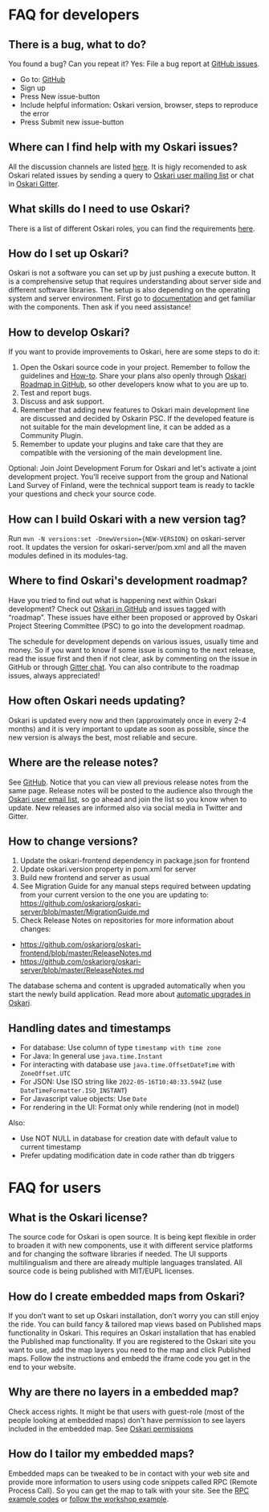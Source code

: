 # FAQ for developers

## There is a bug, what to do?

You found a bug? Can you repeat it? Yes: File a bug report at [GitHub issues](https://github.com/oskariorg/oskari-docs/issues). 

- Go to: [GitHub](https://github.com/oskariorg/oskari-docs/)
- Sign up
- Press New issue-button
- Include helpful information: Oskari version, browser, steps to reproduce the error
- Press Submit new issue-button

## Where can I find help with my Oskari issues?

All the discussion channels are listed [here](http://oskari.org/about). It is higly recomended to ask Oskari related issues by sending a query to [Oskari user mailing list](https://lists.osgeo.org/mailman/listinfo/oskari-user) or chat in [Oskari Gitter](https://gitter.im/oskariorg/chat).

## What skills do I need to use Oskari?

There is a list of different Oskari roles, you can find the requirements [here](/community/roles).

## How do I set up Oskari?

Oskari is not a software you can set up by just pushing a execute button. It is a comprehensive setup that requires understanding about server side and different software libraries. The setup is also depending on the operating system and server environment. First go to [documentation](http://oskari.org/documentation) and get familiar with the components. Then ask if you need assistance!

## How to develop Oskari?

If you want to provide improvements to Oskari, here are some steps to do it:

1. Open the Oskari source code in your project. Remember to follow the guidelines and [How-to](/documentation/development/how-to-contribute). Share your plans also openly through [Oskari Roadmap in GitHub](https://github.com/oskariorg/oskari-docs/labels/roadmap), so other developers know what to you are up to.
2. Test and report bugs.
3. Discuss and ask support.
4. Remember that adding new features to Oskari main development line are discussed and decided by Oskarin PSC.  If the developed feature is not suitable for the main development line, it can be added as a Community Plugin. 
5. Remember to update your plugins and take care that they are compatible with the versioning of the main development line.

Optional: Join Joint Development Forum for Oskari and let's activate a joint development project. You'll receive support from the group and National Land Survey of Finland, were the technical support team is ready to tackle your questions and check your source code.

## How can I build Oskari with a new version tag?

Run `mvn -N versions:set -DnewVersion={NEW-VERSION}` on oskari-server root. It updates the version for oskari-server/pom.xml and all the maven modules defined in its modules-tag.

## Where to find Oskari's development roadmap?

Have you tried to find out what is happening next within Oskari development? Check out [Oskari in GitHub](https://github.com/oskariorg/oskari-docs/labels/roadmap) and issues tagged with “roadmap”. These issues have either been proposed or approved by Oskari Project Steering Committee (PSC) to go into the development roadmap.

The schedule for development depends on various issues, usually time and money. So if you want to know if some issue is coming to the next release, read the issue first and then if not clear, ask by commenting on the issue in GitHub or through [Gitter chat](https://gitter.im/oskariorg/chat). You can also contribute to the roadmap issues, always appreciated!

## How often Oskari needs updating?

Oskari is updated every now and then (approximately once in every 2-4 months) and it is very important to update as soon as possible, since the new version is always the best, most reliable and secure.

## Where are the release notes?

See [GitHub](https://github.com/oskariorg/oskari-frontend/blob/master/ReleaseNotes.md). Notice that you can view all previous release notes from the same page. Release notes will be posted to the audience also through the [Oskari user email list](https://lists.osgeo.org/mailman/listinfo/oskari-user), so go ahead and join the list so you know when to update. New releases are informed also via social media in Twitter and Gitter.

## How to change versions?

1) Update the oskari-frontend dependency in package.json for frontend
2) Update oskari.version property in pom.xml for server
3) Build new frontend and server as usual
4) See Migration Guide for any manual steps required between updating from your current version to the one you are updating to: https://github.com/oskariorg/oskari-server/blob/master/MigrationGuide.md
5) Check Release Notes on repositories for more information about changes:
- https://github.com/oskariorg/oskari-frontend/blob/master/ReleaseNotes.md
- https://github.com/oskariorg/oskari-server/blob/master/ReleaseNotes.md

The database schema and content is upgraded automatically when you start the newly build application. Read more about [automatic upgrades in Oskari](https://oskari.org/documentation/backend/upgrading).

## Handling dates and timestamps

- For database: Use column of type `timestamp with time zone`
- For Java: In general use `java.time.Instant`
- For interacting with database use `java.time.OffsetDateTime` with `ZoneOffset.UTC`
- For JSON: Use ISO string like `2022-05-16T10:40:33.594Z` (use `DateTimeFormatter.ISO_INSTANT`)
- For Javascript value objects: Use `Date`
- For rendering in the UI: Format only while rendering (not in model)

Also:
- Use NOT NULL in database for creation date with default value to current timestamp
- Prefer updating modification date in code rather than db triggers

# FAQ for users

## What is the Oskari license?

The source code for Oskari is open source. It is being kept flexible in order to broaden it with new components, use it with different service platforms and for changing the software libraries if needed. The UI supports multilingualism and there are already multiple languages translated. All source code is being published with MIT/EUPL licenses.

## How do I create embedded maps from Oskari?

If you don’t want to set up Oskari installation, don’t worry you can still enjoy the ride. You can build fancy & tailored map views based on Published maps functionality in Oskari. This requires an Oskari installation that has enabled the Published map functionality. If you are registered to the Oskari site you want to use, add the map layers you need to the map and click Published maps. Follow the instructions and embedd the iframe code you get in the end to your website. 

##  Why are there no layers in a embedded map?

Check access rights. It might be that users with guest-role (most of the people looking at embedded maps) don't have permission to see layers included in the embedded map. See [Oskari permissions](/documentation/backend/permissions)

## How do I tailor my embedded maps?

Embedded maps can be tweaked to be in contact with your web site and provide more information to users using code snippets called RPC (Remote Process Call). So you can get the map to talk with your site. See the [RPC example codes](http://oskari.org/examples/rpc-api/) or [follow the workshop example](http://oskari.org/documentation/examples/FOSS4G_2019/workshop).




